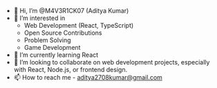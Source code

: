 - 👋 Hi, I’m @M4V3R1CK07 (Aditya Kumar)
- 👀 I’m interested in
  - Web Development (React, TypeScript)
  - Open Source Contributions
  - Problem Solving
  - Game Development
- 🌱 I’m currently learning React
- 💞️ I’m looking to collaborate on web development projects, especially with React, Node.js, or frontend design.
- 📫 How to reach me - aditya2708kumar@gmail.com

<!---
M4V3R1CK07/M4V3R1CK07 is a ✨ special ✨ repository because its `README.md` (this file) appears on your GitHub profile.
You can click the Preview link to take a look at your changes.
--->
